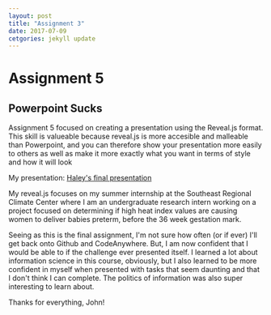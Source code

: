 ```yaml
---
layout: post
title: "Assignment 3"
date: 2017-07-09
cetgories: jekyll update
---
```


<h1>Assignment 5</h1>
<h2>Powerpoint Sucks</h2>

Assignment 5 focused on creating a presentation using the Reveal.js format. This skill is valueable because reveal.js is more accesible and malleable than Powerpoint, and you can therefore show your presentation more easily to others as well as make it more exactly what you want in terms of style and how it will look

My presentation: [Haley's final presentation](https://haleally.github.io/task-5-presentation/#/finalslide)

My reveal.js focuses on my summer internship at the Southeast Regional Climate Center where I am an undergraduate research intern working on a project focused on determining if high heat index values are causing women to deliver babies preterm, before the 36 week gestation mark. 

Seeing as this is the final assignment, I'm not sure how often (or if ever) I'll get back onto Github and CodeAnywhere. But, I am now confident that I would be able to if the challenge ever presented itself. I learned a lot about information science in this course, obviously, but I also learned to be more confident in myself when presented with tasks that seem daunting and that I don't think I can complete. 
The politics of information was also super interesting to learn about. 

Thanks for everything, John!
